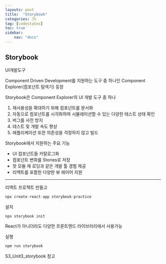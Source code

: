 ```yaml
---
layouts: post
title:  "Storybook"
categories: JS
tag: [codestates]
toc: true
sidebar:
    nav: "docs"
---
```


## Storybook

UI개발도구

Component Driven Development를 지원하는 도구 중 하나인 Component Explorer(컴포넌트 탐색기) 등장

Storybook은 Component Explorer의 UI 개발 도구 중 하나

1. 재사용성을 확대하기 위해 컴포넌트를 문서화
2. 자동으로 컴포넌트를 시각화하여 시뮬레이션할 수 있는 다양한 테스트 상태 확인
3. 버그를 사전 방지
4. 테스트 및 개발 속도 향상
5. 애플리케이션 또한 의존성을 걱정하지 않고 빌드

Storybook에서 지원하는 주요 기능

- UI 컴포넌트들 카탈로그화
- 컴포넌트 변화를 Stories로 저장
- 핫 모듈 재 로딩과 같은 개발 툴 경험 제공
- 리액트를 포함한 다양한 뷰 레이어 지원

---

리액트 프로젝트 만들고
```js
npx create-react-app storybook-practice
```

설치
```js
npx storybook init
```
React가 아니더라도 다양한 프론트엔드 라이브러리에서 사용가능

실행
```js
npm run storybook
```

S3_Unit3_storybook 참고